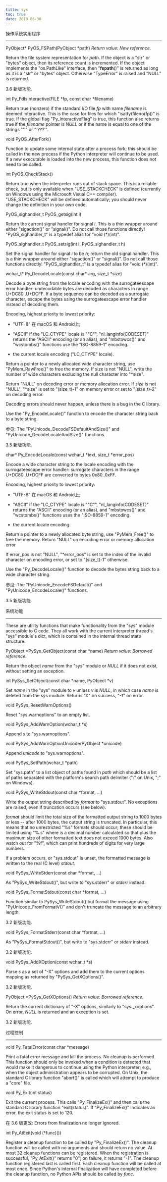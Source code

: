 ```yaml
---
title: sys
toc: true
date: 2019-06-30
---
```

操作系统实用程序
****************

PyObject* PyOS_FSPath(PyObject *path)
    *Return value: New reference.*

   Return the file system representation for *path*. If the object is
   a "str" or "bytes" object, then its reference count is incremented.
   If the object implements the "os.PathLike" interface, then
   "__fspath__()" is returned as long as it is a "str" or "bytes"
   object. Otherwise "TypeError" is raised and "NULL" is returned.

   3.6 新版功能.

int Py_FdIsInteractive(FILE *fp, const char *filename)

   Return true (nonzero) if the standard I/O file *fp* with name
   *filename* is deemed interactive.  This is the case for files for
   which "isatty(fileno(fp))" is true.  If the global flag
   "Py_InteractiveFlag" is true, this function also returns true if
   the *filename* pointer is *NULL* or if the name is equal to one of
   the strings "'<stdin>'" or "'???'".

void PyOS_AfterFork()

   Function to update some internal state after a process fork; this
   should be called in the new process if the Python interpreter will
   continue to be used. If a new executable is loaded into the new
   process, this function does not need to be called.

int PyOS_CheckStack()

   Return true when the interpreter runs out of stack space.  This is
   a reliable check, but is only available when "USE_STACKCHECK" is
   defined (currently on Windows using the Microsoft Visual C++
   compiler).  "USE_STACKCHECK" will be defined automatically; you
   should never change the definition in your own code.

PyOS_sighandler_t PyOS_getsig(int i)

   Return the current signal handler for signal *i*.  This is a thin
   wrapper around either "sigaction()" or "signal()".  Do not call
   those functions directly! "PyOS_sighandler_t" is a typedef alias
   for "void (*)(int)".

PyOS_sighandler_t PyOS_setsig(int i, PyOS_sighandler_t h)

   Set the signal handler for signal *i* to be *h*; return the old
   signal handler. This is a thin wrapper around either "sigaction()"
   or "signal()".  Do not call those functions directly!
   "PyOS_sighandler_t" is a typedef alias for "void (*)(int)".

wchar_t* Py_DecodeLocale(const char* arg, size_t *size)

   Decode a byte string from the locale encoding with the
   surrogateescape error handler: undecodable bytes are decoded as
   characters in range U+DC80..U+DCFF. If a byte sequence can be
   decoded as a surrogate character, escape the bytes using the
   surrogateescape error handler instead of decoding them.

   Encoding, highest priority to lowest priority:

   * "UTF-8" 在 macOS 和 Android上;

   * "ASCII" if the "LC_CTYPE" locale is ""C"",
     "nl_langinfo(CODESET)" returns the "ASCII" encoding (or an
     alias), and "mbstowcs()" and "wcstombs()" functions use the
     "ISO-8859-1" encoding.

   * the current locale encoding ("LC_CTYPE" locale).

   Return a pointer to a newly allocated wide character string, use
   "PyMem_RawFree()" to free the memory. If size is not "NULL", write
   the number of wide characters excluding the null character into
   "*size".

   Return "NULL" on decoding error or memory allocation error. If
   *size* is not "NULL", "*size" is set to "(size_t)-1" on memory
   error or set to "(size_t)-2" on decoding error.

   Decoding errors should never happen, unless there is a bug in the C
   library.

   Use the "Py_EncodeLocale()" function to encode the character string
   back to a byte string.

   参见: The "PyUnicode_DecodeFSDefaultAndSize()" and
     "PyUnicode_DecodeLocaleAndSize()" functions.

   3.5 新版功能.

char* Py_EncodeLocale(const wchar_t *text, size_t *error_pos)

   Encode a wide character string to the locale encoding with the
   surrogateescape error handler: surrogate characters in the range
   U+DC80..U+DCFF are converted to bytes 0x80..0xFF.

   Encoding, highest priority to lowest priority:

   * "UTF-8" 在 macOS 和 Android上;

   * "ASCII" if the "LC_CTYPE" locale is ""C"",
     "nl_langinfo(CODESET)" returns the "ASCII" encoding (or an
     alias), and "mbstowcs()" and "wcstombs()" functions uses the
     "ISO-8859-1" encoding.

   * the current locale encoding.

   Return a pointer to a newly allocated byte string, use
   "PyMem_Free()" to free the memory. Return "NULL" on encoding error
   or memory allocation error

   If error_pos is not "NULL", "*error_pos" is set to the index of the
   invalid character on encoding error, or set to "(size_t)-1"
   otherwise.

   Use the "Py_DecodeLocale()" function to decode the bytes string
   back to a wide character string.

   参见: The "PyUnicode_EncodeFSDefault()" and
     "PyUnicode_EncodeLocale()" functions.

   3.5 新版功能.


系统功能
********

These are utility functions that make functionality from the "sys"
module accessible to C code.  They all work with the current
interpreter thread's "sys" module's dict, which is contained in the
internal thread state structure.

PyObject *PySys_GetObject(const char *name)
    *Return value: Borrowed reference.*

   Return the object *name* from the "sys" module or *NULL* if it does
   not exist, without setting an exception.

int PySys_SetObject(const char *name, PyObject *v)

   Set *name* in the "sys" module to *v* unless *v* is *NULL*, in
   which case *name* is deleted from the sys module. Returns "0" on
   success, "-1" on error.

void PySys_ResetWarnOptions()

   Reset "sys.warnoptions" to an empty list.

void PySys_AddWarnOption(wchar_t *s)

   Append *s* to "sys.warnoptions".

void PySys_AddWarnOptionUnicode(PyObject *unicode)

   Append *unicode* to "sys.warnoptions".

void PySys_SetPath(wchar_t *path)

   Set "sys.path" to a list object of paths found in *path* which
   should be a list of paths separated with the platform's search path
   delimiter (":" on Unix, ";" on Windows).

void PySys_WriteStdout(const char *format, ...)

   Write the output string described by *format* to "sys.stdout".  No
   exceptions are raised, even if truncation occurs (see below).

   *format* should limit the total size of the formatted output string
   to 1000 bytes or less -- after 1000 bytes, the output string is
   truncated. In particular, this means that no unrestricted "%s"
   formats should occur; these should be limited using "%.<N>s" where
   <N> is a decimal number calculated so that <N> plus the maximum
   size of other formatted text does not exceed 1000 bytes.  Also
   watch out for "%f", which can print hundreds of digits for very
   large numbers.

   If a problem occurs, or "sys.stdout" is unset, the formatted
   message is written to the real (C level) *stdout*.

void PySys_WriteStderr(const char *format, ...)

   As "PySys_WriteStdout()", but write to "sys.stderr" or *stderr*
   instead.

void PySys_FormatStdout(const char *format, ...)

   Function similar to PySys_WriteStdout() but format the message
   using "PyUnicode_FromFormatV()" and don't truncate the message to
   an arbitrary length.

   3.2 新版功能.

void PySys_FormatStderr(const char *format, ...)

   As "PySys_FormatStdout()", but write to "sys.stderr" or *stderr*
   instead.

   3.2 新版功能.

void PySys_AddXOption(const wchar_t *s)

   Parse *s* as a set of "-X" options and add them to the current
   options mapping as returned by "PySys_GetXOptions()".

   3.2 新版功能.

PyObject *PySys_GetXOptions()
    *Return value: Borrowed reference.*

   Return the current dictionary of "-X" options, similarly to
   "sys._xoptions".  On error, *NULL* is returned and an exception is
   set.

   3.2 新版功能.


过程控制
********

void Py_FatalError(const char *message)

   Print a fatal error message and kill the process.  No cleanup is
   performed. This function should only be invoked when a condition is
   detected that would make it dangerous to continue using the Python
   interpreter; e.g., when the object administration appears to be
   corrupted.  On Unix, the standard C library function "abort()" is
   called which will attempt to produce a "core" file.

void Py_Exit(int status)

   Exit the current process.  This calls "Py_FinalizeEx()" and then
   calls the standard C library function "exit(status)".  If
   "Py_FinalizeEx()" indicates an error, the exit status is set to
   120.

   在 3.6 版更改: Errors from finalization no longer ignored.

int Py_AtExit(void (*func)())

   Register a cleanup function to be called by "Py_FinalizeEx()".  The
   cleanup function will be called with no arguments and should return
   no value.  At most 32 cleanup functions can be registered.  When
   the registration is successful, "Py_AtExit()" returns "0"; on
   failure, it returns "-1".  The cleanup function registered last is
   called first. Each cleanup function will be called at most once.
   Since Python's internal finalization will have completed before the
   cleanup function, no Python APIs should be called by *func*.

